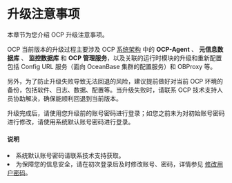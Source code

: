 # 升级注意事项

本章节为您介绍 OCP 升级注意事项。

OCP 当前版本的升级过程主要涉及 OCP [系统架构](../200.product-introduction/200.product-architecture.md) 中的 **OCP-Agent** 、 **元信息数据库** 、 **监控数据库** 和 **OCP 管理服务**，以及关联的运行时模块的升级和重新配置包括 Config URL 服务（面向 OceanBase 集群的配置服务）和 OBProxy 等。

另外，为了防止升级失败导致无法回退的风险，建议提前做好对当前 OCP 环境的备份，包括软件、日志、数据、配置等。当升级失败时，请联系 OCP 技术支持人员协助解决，确保能顺利回退到当前版本。

升级完成后，请使用您升级前的账号密码进行登录；如您之前未为对初始账号密码进行修改，请使用系统默认账号密码进行登录。

<main id="notice" type='explain'>
<h4>说明</h4>
<li>系统默认账号密码请联系技术支持获取。</li><li>为保障您的信息安全，请在初次登录后及时修改账号、密码，详情参见 <a href="../1600.system-management-features/600.management-user-center/200.change-the-logon-password.md">修改用户密码</a>。</li>
</main>
